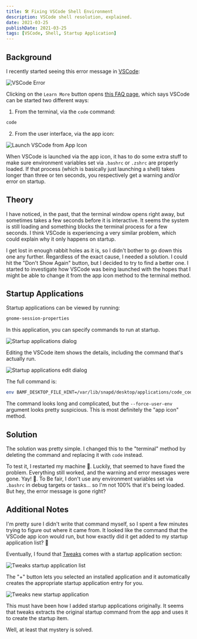 ```yaml
---
title: 🛠 Fixing VSCode Shell Environment
description: VSCode shell resolution, explained.
date: 2021-03-25
publishDate: 2021-03-25
tags: [VSCode, Shell, Startup Application]
---
```


## Background

I recently started seeing this error message in [VSCode][0]:

![VSCode Error](/images/vscode-shell-environment/vscode-error.png)

Clicking on the `Learn More` button opens [this FAQ page][1], which says VSCode can be started two different ways:

1. From the terminal, via the `code` command:

```bash
code
```

2. From the user interface, via the app icon:

![Launch VSCode from App Icon](/images/vscode-shell-environment/vscode-app-icon.png 'Test title')

When VSCode is launched via the app icon, it has to do some extra stuff to make sure environment variables set via `.bashrc` or `.zshrc` are properly loaded. If that process (which is basically just launching a shell) takes longer than three or ten seconds, you respectively get a warning and/or error on startup.

## Theory

I have noticed, in the past, that the terminal window opens right away, but sometimes takes a few seconds before it is interactive. It seems the system is still loading and something blocks the terminal process for a few seconds. I think VSCode is experiencing a very similar problem, which could explain why it only happens on startup.

I get lost in enough rabbit holes as it is, so I didn't bother to go down this one any further. Regardless of the exact cause, I needed a solution. I could hit the "Don't Show Again" button, but I decided to try to find a better one. I started to investigate how VSCode was being launched with the hopes that I might be able to change it from the app icon method to the terminal method.

## Startup Applications

Startup applications can be viewed by running:

```bash
gnome-session-properties
```

In this application, you can specify commands to run at startup.

![Startup applications dialog](/images/vscode-shell-environment/gnome-session-properties.png)

Editing the VSCode item shows the details, including the command that's actually run.

![Startup applications edit dialog](/images/vscode-shell-environment/gnome-session-properties-edit.png)

The full command is:

```bash
env BAMF_DESKTOP_FILE_HINT=/var/lib/snapd/desktop/applications/code_code.desktop /snap/bin/code --force-user-env --no-sandbox --unity-launch %F
```

The command looks long and complicated, but the `--force-user-env` argument looks pretty suspicious. This is most definitely the "app icon" method.

## Solution

The solution was pretty simple. I changed this to the "terminal" method by deleting the command and replacing it with `code` instead.

To test it, I restarted my machine 🤞. Luckily, that seemed to have fixed the problem. Everything still worked, and the warning and error messages were gone. Yay! 🎉. To Be fair, I don't use any environment variables set via `.bashrc` in debug targets or tasks... so I'm not 100% that it's being loaded. But hey, the error message is gone right?

## Additional Notes

I'm pretty sure I didn't write that command myself, so I spent a few minutes trying to figure out where it came from. It looked like the command that the VSCode app icon would run, but how exactly did it get added to my startup application list? 🤔

Eventually, I found that [Tweaks][2] comes with a startup application section:

![Tweaks startup application list](/images/vscode-shell-environment/tweaks-startup.png)

The "+" button lets you selected an installed application and it automatically creates the appropriate startup application entry for you.

![Tweaks new startup application](/images/vscode-shell-environment/tweaks-startup-add.png)

This must have been how I added startup applications originally. It seems that tweaks extracts the original startup command from the app and uses it to create the startup item.

Well, at least that mystery is solved.

[0]: https://code.visualstudio.com/
[1]: https://code.visualstudio.com/docs/supporting/faq#_resolving-shell-environment-is-slow-error-warning
[2]: https://wiki.gnome.org/Apps/Tweaks
